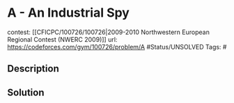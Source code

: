 # A - An Industrial Spy

contest: [[CFICPC/100726/100726|2009-2010 Northwestern European Regional Contest (NWERC 2009)]]
url: https://codeforces.com/gym/100726/problem/A
#Status/UNSOLVED
Tags: #

## Description

## Solution

